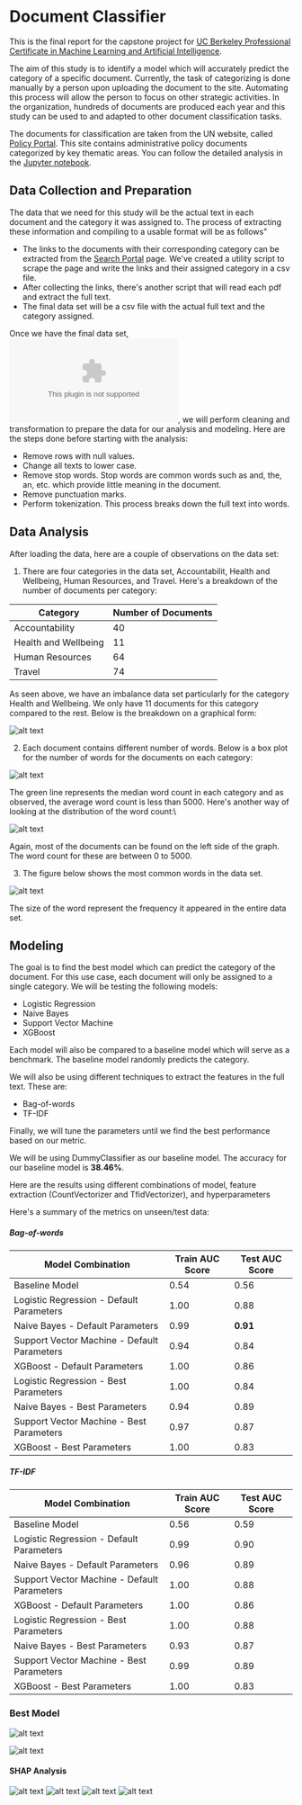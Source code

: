 # Document Classifier

This is the final report for the capstone project for [UC Berkeley Professional Certificate in Machine Learning and Artificial Intelligence](https://em-executive.berkeley.edu/professional-certificate-machine-learning-artificial-intelligence). 

The aim of this study is to identify a model which will accurately predict the category of a specific document. Currently, the task of categorizing is done manually by a person upon uploading the document to the site. Automating this process will allow the person to focus on other strategic activities. In the organization, hundreds of documents are produced each year and this study can be used to and adapted to other document classification tasks.

The documents for classification are taken from the UN website, called [Policy Portal](https://policy.un.org). This site contains administrative policy documents categorized by key thematic areas. You can follow the detailed analysis in the [Jupyter notebook](https://github.com/cdungca/document-classifier-final/blob/main/main.ipynb).

## Data Collection and Preparation

The data that we need for this study will be the actual text in each document and the category it was assigned to. The process of extracting these information and compiling to a usable format will be as follows"

- The links to the documents with their corresponding category can be extracted from the [Search Portal](https://policy.un.org/policy-all) page. We've created a utility script to scrape the page and write the links and their assigned category in a csv file.
- After collecting the links, there's another script that will read each pdf and extract the full text.  
- The final data set will be a csv file with the actual full text and the category assigned.

Once we have the final data set, ![alt text](https://github.com/cdungca/document-classifier-final/blob/main/data/data.csv "data.csv"), we will perform cleaning and transformation to prepare the data for our analysis and modeling. Here are the steps done before starting with the analysis:

- Remove rows with null values.
- Change all texts to lower case.
- Remove stop words. Stop words are common words such as and, the, an, etc. which provide little meaning in the document.
- Remove punctuation marks.
- Perform tokenization. This process breaks down the full text into words.

## Data Analysis

After loading the data, here are a couple of observations on the data set:

1. There are four categories in the data set, Accountabilit, Health and Wellbeing, Human Resources, and Travel. Here's a breakdown of the number of documents per category:

|Category|Number of Documents|
|--------|-------------------|
|Accountability|40|
|Health and Wellbeing|11|
|Human Resources|64|
|Travel|74|


As seen above, we have an imbalance data set particularly for the category Health and Wellbeing. We only have 11 documents for this category compared to the rest. Below is the breakdown on a graphical form:

![alt text](https://github.com/cdungca/document-classifier-final/blob/main/images/category_freq.png "Category Frequency")

2. Each document contains different number of words. Below is a box plot for the number of words for the documents on each category:

![alt text](https://github.com/cdungca/document-classifier-final/blob/main/images/boxplot.png "Word Count Box Plot")

The green line represents the median word count in each category and as observed, the average word count is less than 5000. Here's another way of looking at the distribution of the word count:\

![alt text](https://github.com/cdungca/document-classifier-final/blob/main/images/dist_wc_zoom.png "Category Word Count Distribution Zoomed")

Again, most of the documents can be found on the left side of the graph. The word count for these are between 0 to 5000.

3. The figure below shows the most common words in the data set.

![alt text](https://github.com/cdungca/document-classifier-final/blob/main/images/wordcloud.png "Most Common Words in the Data Set")

The size of the word represent the frequency it appeared in the entire data set.

## Modeling

The goal is to find the best model which can predict the category of the document. For this use case, each document will only be assigned to a single category. We will be testing the following models:

- Logistic Regression
- Naive Bayes
- Support Vector Machine
- XGBoost

Each model will also be compared to a baseline model which will serve as a benchmark. The baseline model randomly predicts the category. 

We will also be using different techniques to extract the features in the full text. These are:

- Bag-of-words
- TF-IDF

Finally, we will tune the parameters until we find the best performance based on our metric.

We will be using DummyClassifier as our baseline model. The accuracy for our baseline model is **38.46%**.

Here are the results using different combinations of model, feature extraction (CountVectorizer and TfidVectorizer), and hyperparameters

Here's a summary of the metrics on unseen/test data:

##### Bag-of-words
|Model Combination|Train AUC Score|Test AUC Score|
|-----------------|---------------|--------------|
|Baseline Model|0.54|0.56|
|Logistic Regression - Default Parameters|1.00|0.88|
|Naive Bayes - Default Parameters|0.99|**0.91**|
|Support Vector Machine - Default Parameters|0.94|0.84|
|XGBoost - Default Parameters|1.00|0.86|
|Logistic Regression - Best Parameters|1.00|0.84|
|Naive Bayes - Best Parameters|0.94|0.89|
|Support Vector Machine - Best Parameters|0.97|0.87|
|XGBoost - Best Parameters|1.00|0.83|

##### TF-IDF
|Model Combination|Train AUC Score|Test AUC Score|
|-----------------|---------------|--------------|
|Baseline Model|0.56|0.59|
|Logistic Regression - Default Parameters|0.99|0.90|
|Naive Bayes - Default Parameters|0.96|0.89|
|Support Vector Machine - Default Parameters|1.00|0.88|
|XGBoost - Default Parameters|1.00|0.86|
|Logistic Regression - Best Parameters|1.00|0.88|
|Naive Bayes - Best Parameters|0.93|0.87|
|Support Vector Machine - Best Parameters|0.99|0.89|
|XGBoost - Best Parameters|1.00|0.83|

### Best Model

![alt text](https://github.com/cdungca/document-classifier-final/blob/main/images/cm_best.png "Confusion Matrix")

![alt text](https://github.com/cdungca/document-classifier-final/blob/main/images/roc_best.png "ROC AUC")

#### SHAP Analysis

![alt text](https://github.com/cdungca/document-classifier-final/blob/main/images/shap_accountability.png "SHAP Accountability")
![alt text](https://github.com/cdungca/document-classifier-final/blob/main/images/shap_health.png "SHAP Health")
![alt text](https://github.com/cdungca/document-classifier-final/blob/main/images/shap_hr.png "SHAP HR")
![alt text](https://github.com/cdungca/document-classifier-final/blob/main/images/shap_travel.png "SHAP Travel")



